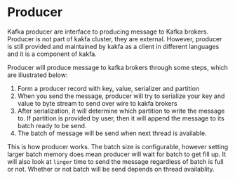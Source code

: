 # Producer 

Kafka producer are interface to producing message to Kafka brokers. Producer is not part of kakfa cluster, they are external.
However, producer is still provided and maintained by kakfa as a client in different languages and it is a component of kakfa. 

Producer will produce message to kafka brokers through some steps, which are illustrated below: 

1. Form a producer record with key, value, serializer and partition
2. When you send the message, producer will try to serialize your key and value to byte stream to send over wire to kakfa brokers
3. After serialization, it will determine which partition to write the message to. If partition is provided by user, then it 
will append the message to its batch ready to be send. 
4. The batch of message will be send when next thread is available. 


This is how producer works. The batch size is configurable, however setting larger batch memory does mean producer will wait for 
batch to get fill up. It will also look at `linger` time to send the message regardless of batch is full or not. Whether or not
batch will be send depends on thread availablity. 

